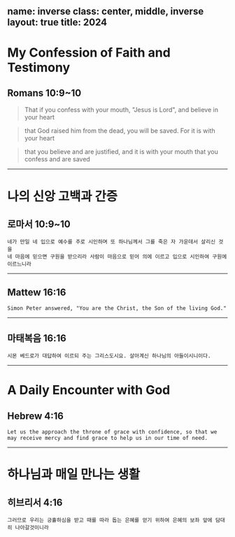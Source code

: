 name: inverse
class: center, middle, inverse
layout: true
title: 2024
---

# My Confession of Faith and Testimony

## Romans 10:9~10

> That if you confess with your mouth, "Jesus is Lord", and believe in your heart

> that God raised him from the dead, you will be saved. For it is with your heart

> that you believe and are justified, and it is with your mouth that you confess and are saved

---

# 나의 신앙 고백과 간증

## 로마서 10:9~10

```
네가 만일 네 입으로 예수를 주로 시인하며 또 하나님께서 그를 죽은 자 가운데서 살리신 것을
네 마음에 믿으면 구원을 받으리라 사람이 마음으로 믿어 의에 이르고 입으로 시인하여 구원에
이르느니라
```

---

## Mattew 16:16

```
Simon Peter answered, "You are the Christ, the Son of the living God."
```

---

## 마태복음 16:16

```
시몬 베드로가 대답하여 이르되 주는 그리스도시요. 살아계신 하나님의 아들이시니이다.
```

---

# A Daily Encounter with God

## Hebrew 4:16

```
Let us the approach the throne of grace with confidence, so that we may receive mercy and find grace to help us in our time of need.
```

---

# 하나님과 매일 만나는 생활

## 히브리서 4:16

```
그러므로 우리는 긍휼하심을 받고 때를 따라 돕는 은혜를 얻기 위하여 은혜의 보좌 앞에 담대히 나아갈것이니라
```

